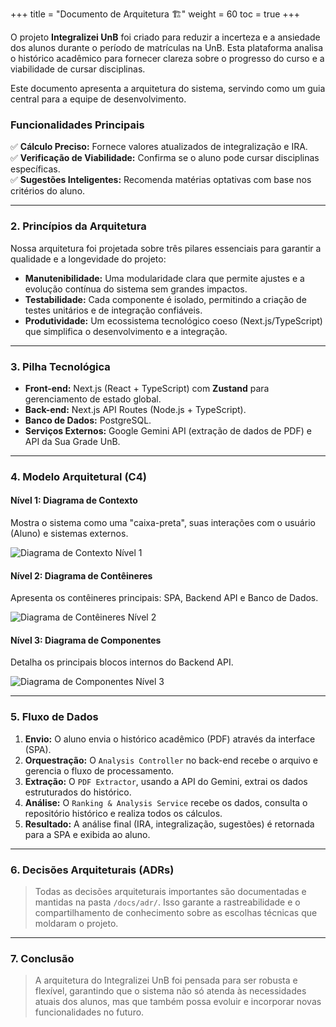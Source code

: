 +++
title = "Documento de Arquitetura 🏗️"
weight = 60
toc = true
+++

O projeto **Integralizei UnB** foi criado para reduzir a incerteza e a ansiedade dos alunos durante o período de matrículas na UnB. Esta plataforma analisa o histórico acadêmico para fornecer clareza sobre o progresso do curso e a viabilidade de cursar disciplinas.

Este documento apresenta a arquitetura do sistema, servindo como um guia central para a equipe de desenvolvimento.

### Funcionalidades Principais
✅ **Cálculo Preciso:** Fornece valores atualizados de integralização e IRA.  
✅ **Verificação de Viabilidade:** Confirma se o aluno pode cursar disciplinas específicas.  
✅ **Sugestões Inteligentes:** Recomenda matérias optativas com base nos critérios do aluno.

---

### 2. Princípios da Arquitetura

Nossa arquitetura foi projetada sobre três pilares essenciais para garantir a qualidade e a longevidade do projeto:

- **Manutenibilidade:** Uma modularidade clara que permite ajustes e a evolução contínua do sistema sem grandes impactos.
- **Testabilidade:** Cada componente é isolado, permitindo a criação de testes unitários e de integração confiáveis.
- **Produtividade:** Um ecossistema tecnológico coeso (Next.js/TypeScript) que simplifica o desenvolvimento e a integração.

---

### 3. Pilha Tecnológica

- **Front-end:** Next.js (React + TypeScript) com **Zustand** para gerenciamento de estado global.
- **Back-end:** Next.js API Routes (Node.js + TypeScript).
- **Banco de Dados:** PostgreSQL.
- **Serviços Externos:** Google Gemini API (extração de dados de PDF) e API da Sua Grade UnB.

---

### 4. Modelo Arquitetural (C4)

#### Nível 1: Diagrama de Contexto
Mostra o sistema como uma "caixa-preta", suas interações com o usuário (Aluno) e sistemas externos.

![Diagrama de Contexto Nível 1](/images/Diagrama1.png)

#### Nível 2: Diagrama de Contêineres
Apresenta os contêineres principais: SPA, Backend API e Banco de Dados.

![Diagrama de Contêineres Nível 2](/images/Diagrama2.png)

#### Nível 3: Diagrama de Componentes
Detalha os principais blocos internos do Backend API.

![Diagrama de Componentes Nível 3](/images/Diagrama3.png)

---

### 5. Fluxo de Dados

1.  **Envio:** O aluno envia o histórico acadêmico (PDF) através da interface (SPA).
2.  **Orquestração:** O `Analysis Controller` no back-end recebe o arquivo e gerencia o fluxo de processamento.
3.  **Extração:** O `PDF Extractor`, usando a API do Gemini, extrai os dados estruturados do histórico.
4.  **Análise:** O `Ranking & Analysis Service` recebe os dados, consulta o repositório histórico e realiza todos os cálculos.
5.  **Resultado:** A análise final (IRA, integralização, sugestões) é retornada para a SPA e exibida ao aluno.

---

### 6. Decisões Arquiteturais (ADRs)

> Todas as decisões arquiteturais importantes são documentadas e mantidas na pasta `/docs/adr/`. Isso garante a rastreabilidade e o compartilhamento de conhecimento sobre as escolhas técnicas que moldaram o projeto.

---
### 7. Conclusão
> A arquitetura do Integralizei UnB foi pensada para ser robusta e flexível, garantindo que o sistema não só atenda às necessidades atuais dos alunos, mas que também possa evoluir e incorporar novas funcionalidades no futuro.